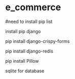 # e_commerce
#need to install pip list

install pip django

pip install django-crispy-forms

pip install django-redis

pip install Pillow



sqlite for database
